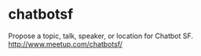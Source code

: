 # chatbotsf
Propose a topic, talk, speaker, or location for Chatbot SF. http://www.meetup.com/chatbotsf/
